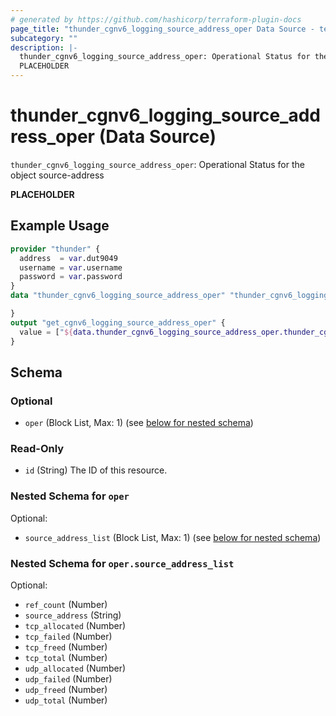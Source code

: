 ```yaml
---
# generated by https://github.com/hashicorp/terraform-plugin-docs
page_title: "thunder_cgnv6_logging_source_address_oper Data Source - terraform-provider-thunder"
subcategory: ""
description: |-
  thunder_cgnv6_logging_source_address_oper: Operational Status for the object source-address
  PLACEHOLDER
---
```


# thunder_cgnv6_logging_source_address_oper (Data Source)

`thunder_cgnv6_logging_source_address_oper`: Operational Status for the object source-address

__PLACEHOLDER__

## Example Usage

```terraform
provider "thunder" {
  address  = var.dut9049
  username = var.username
  password = var.password
}
data "thunder_cgnv6_logging_source_address_oper" "thunder_cgnv6_logging_source_address_oper" {

}
output "get_cgnv6_logging_source_address_oper" {
  value = ["${data.thunder_cgnv6_logging_source_address_oper.thunder_cgnv6_logging_source_address_oper}"]
}
```

<!-- schema generated by tfplugindocs -->
## Schema

### Optional

- `oper` (Block List, Max: 1) (see [below for nested schema](#nestedblock--oper))

### Read-Only

- `id` (String) The ID of this resource.

<a id="nestedblock--oper"></a>
### Nested Schema for `oper`

Optional:

- `source_address_list` (Block List, Max: 1) (see [below for nested schema](#nestedblock--oper--source_address_list))

<a id="nestedblock--oper--source_address_list"></a>
### Nested Schema for `oper.source_address_list`

Optional:

- `ref_count` (Number)
- `source_address` (String)
- `tcp_allocated` (Number)
- `tcp_failed` (Number)
- `tcp_freed` (Number)
- `tcp_total` (Number)
- `udp_allocated` (Number)
- `udp_failed` (Number)
- `udp_freed` (Number)
- `udp_total` (Number)


